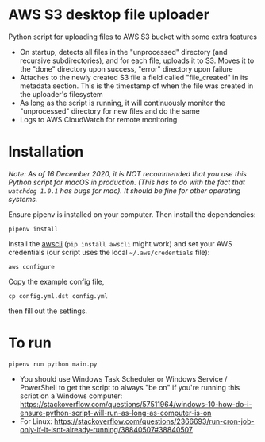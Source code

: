 # AWS S3 desktop file uploader
Python script for uploading files to AWS S3 bucket with some extra features

* On startup, detects all files in the "unprocessed" directory (and recursive subdirectories),
and for each file, uploads it to S3. Moves it to the "done" directory upon success, "error" directory upon failure
* Attaches to the newly created S3 file a field called "file_created" in its metadata section. This is the timestamp
of when the file was created in the uploader's filesystem
* As long as the script is running, it will continuously monitor the "unprocessed" directory for new
files and do the same
* Logs to AWS CloudWatch for remote monitoring

# Installation
*Note: As of 16 December 2020, it is NOT recommended that you use this Python script for macOS in production. 
(This has to do with the fact that `watchdog 1.0.1` has bugs for mac).
It should be fine for other operating systems.*

Ensure pipenv is installed on your computer. Then install the dependencies:
```
pipenv install
```
Install the [awscli](https://aws.amazon.com/cli/) (`pip install awscli` might work) and set your AWS credentials (our script uses the local `~/.aws/credentials` file):
```
aws configure
```
Copy the example config file, 
```
cp config.yml.dst config.yml
```
then fill out the settings.

# To run
```
pipenv run python main.py
```

* You should use Windows Task Scheduler or Windows Service / PowerShell to get the script to always "be on"
if you're running this script on a Windows computer: https://stackoverflow.com/questions/57511964/windows-10-how-do-i-ensure-python-script-will-run-as-long-as-computer-is-on
* For Linux: https://stackoverflow.com/questions/2366693/run-cron-job-only-if-it-isnt-already-running/38840507#38840507
